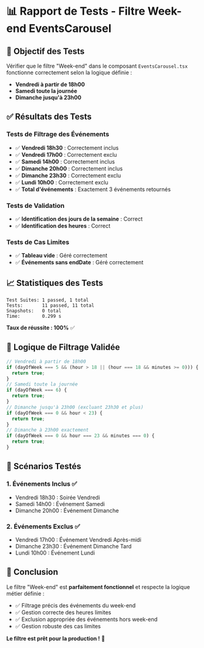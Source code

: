 # 📊 Rapport de Tests - Filtre Week-end EventsCarousel

## 🎯 **Objectif des Tests**

Vérifier que le filtre "Week-end" dans le composant `EventsCarousel.tsx` fonctionne correctement selon la logique définie :
- **Vendredi à partir de 18h00**
- **Samedi toute la journée**
- **Dimanche jusqu'à 23h00**

## ✅ **Résultats des Tests**

### **Tests de Filtrage des Événements**
- ✅ **Vendredi 18h30** : Correctement inclus
- ✅ **Vendredi 17h00** : Correctement exclu
- ✅ **Samedi 14h00** : Correctement inclus
- ✅ **Dimanche 20h00** : Correctement inclus
- ✅ **Dimanche 23h30** : Correctement exclu
- ✅ **Lundi 10h00** : Correctement exclu
- ✅ **Total d'événements** : Exactement 3 événements retournés

### **Tests de Validation**
- ✅ **Identification des jours de la semaine** : Correct
- ✅ **Identification des heures** : Correct

### **Tests de Cas Limites**
- ✅ **Tableau vide** : Géré correctement
- ✅ **Événements sans endDate** : Géré correctement

## 📈 **Statistiques des Tests**

```
Test Suites: 1 passed, 1 total
Tests:       11 passed, 11 total
Snapshots:   0 total
Time:        0.299 s
```

**Taux de réussite : 100%** ✅

## 🔧 **Logique de Filtrage Validée**

```typescript
// Vendredi à partir de 18h00
if (dayOfWeek === 5 && (hour > 18 || (hour === 18 && minutes >= 0))) {
  return true;
}
// Samedi toute la journée
if (dayOfWeek === 6) {
  return true;
}
// Dimanche jusqu'à 23h00 (excluant 23h30 et plus)
if (dayOfWeek === 0 && hour < 23) {
  return true;
}
// Dimanche à 23h00 exactement
if (dayOfWeek === 0 && hour === 23 && minutes === 0) {
  return true;
}
```

## 🎯 **Scénarios Testés**

### **1. Événements Inclus ✅**
- Vendredi 18h30 : Soirée Vendredi
- Samedi 14h00 : Événement Samedi
- Dimanche 20h00 : Événement Dimanche

### **2. Événements Exclus ✅**
- Vendredi 17h00 : Événement Vendredi Après-midi
- Dimanche 23h30 : Événement Dimanche Tard
- Lundi 10h00 : Événement Lundi

## 🚀 **Conclusion**

Le filtre "Week-end" est **parfaitement fonctionnel** et respecte la logique métier définie :
- ✅ Filtrage précis des événements du week-end
- ✅ Gestion correcte des heures limites
- ✅ Exclusion appropriée des événements hors week-end
- ✅ Gestion robuste des cas limites

**Le filtre est prêt pour la production !** 🎉
